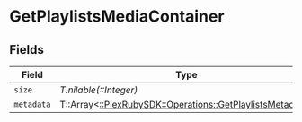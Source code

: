 # GetPlaylistsMediaContainer


## Fields

| Field                                                                                                        | Type                                                                                                         | Required                                                                                                     | Description                                                                                                  | Example                                                                                                      |
| ------------------------------------------------------------------------------------------------------------ | ------------------------------------------------------------------------------------------------------------ | ------------------------------------------------------------------------------------------------------------ | ------------------------------------------------------------------------------------------------------------ | ------------------------------------------------------------------------------------------------------------ |
| `size`                                                                                                       | *T.nilable(::Integer)*                                                                                       | :heavy_minus_sign:                                                                                           | N/A                                                                                                          | 4                                                                                                            |
| `metadata`                                                                                                   | T::Array<[::PlexRubySDK::Operations::GetPlaylistsMetadata](../../models/operations/getplaylistsmetadata.md)> | :heavy_minus_sign:                                                                                           | N/A                                                                                                          |                                                                                                              |